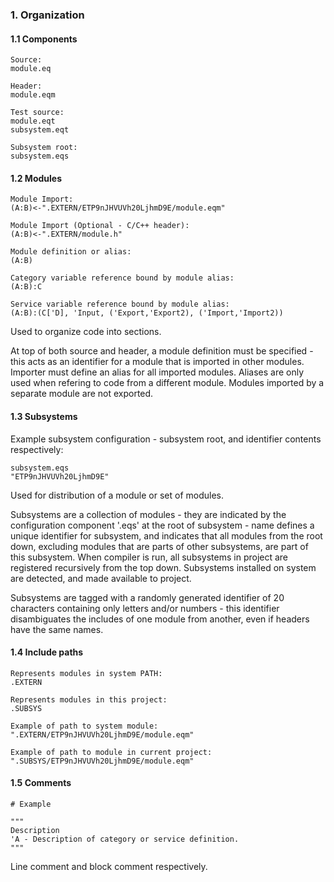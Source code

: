 ﻿### 1. Organization
#### 1.1 Components
    Source:
    module.eq

    Header:
    module.eqm

    Test source:
    module.eqt
    subsystem.eqt

    Subsystem root:
    subsystem.eqs

#### 1.2 Modules
    Module Import:
    (A:B)<-".EXTERN/ETP9nJHVUVh20LjhmD9E/module.eqm"

    Module Import (Optional - C/C++ header):
    (A:B)<-".EXTERN/module.h"

    Module definition or alias:
    (A:B)

    Category variable reference bound by module alias:
    (A:B):C

    Service variable reference bound by module alias:
    (A:B):(C['D], 'Input, ('Export,'Export2), ('Import,'Import2))

Used to organize code into sections.

At top of both source and header, a module definition must be specified - this acts as an identifier for a module that is imported in other modules. Importer must define an alias for all imported modules. Aliases are only used when refering to code from a different module. Modules imported by a separate module are not exported.

#### 1.3 Subsystems
Example subsystem configuration - subsystem root, and identifier contents respectively:

    subsystem.eqs
    "ETP9nJHVUVh20LjhmD9E"

Used for distribution of a module or set of modules.

Subsystems are a collection of modules - they are indicated by the configuration component '.eqs' at the root of subsystem - name defines a unique identifier for subsystem, and indicates that all modules from the root down, excluding modules that are parts of other subsystems, are part of this subsystem. When compiler is run, all subsystems in project are registered recursively from the top down. Subsystems installed on system are detected, and made available to project.

Subsystems are tagged with a randomly generated identifier of 20 characters containing only letters and/or numbers - this identifier disambiguates the includes of one module from another, even if headers have the same names.

#### 1.4 Include paths
    Represents modules in system PATH:
    .EXTERN

    Represents modules in this project:
    .SUBSYS

    Example of path to system module:
    ".EXTERN/ETP9nJHVUVh20LjhmD9E/module.eqm"

    Example of path to module in current project:
    ".SUBSYS/ETP9nJHVUVh20LjhmD9E/module.eqm"

#### 1.5 Comments
    # Example

    """
    Description
    'A - Description of category or service definition.
    """

Line comment and block comment respectively.
